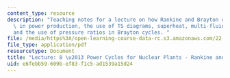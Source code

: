 ```yaml
---
content_type: resource
description: "Teaching notes for a lecture on how Rankine and Brayton cycles work\
  \ in power production, the use of TS diagrams, superheat, multi-fluid cycles\r\n\
  and the use of pressure ratios in Brayton cycles. "
file: /media/https%3A/open-learning-course-data-rc.s3.amazonaws.com/22-091-nuclear-reactor-safety-spring-2008/e6febb59609bef83f1c5ad1539a15d24_MIT22_091S08_lec08note.pdf
file_type: application/pdf
resourcetype: Document
title: "Lecture: 8 \u2013 Power Cycles for Nuclear Plants - Rankine and Brayton Cycles"
uid: e6febb59-609b-ef83-f1c5-ad1539a15d24
---
```

